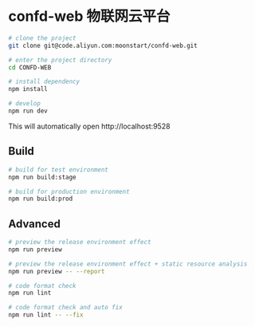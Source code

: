 # confd-web 物联网云平台

```bash
# clone the project
git clone git@code.aliyun.com:moonstart/confd-web.git

# enter the project directory
cd CONFD-WEB

# install dependency
npm install

# develop
npm run dev
```

This will automatically open http://localhost:9528

## Build

```bash
# build for test environment
npm run build:stage

# build for production environment
npm run build:prod
```

## Advanced

```bash
# preview the release environment effect
npm run preview

# preview the release environment effect + static resource analysis
npm run preview -- --report

# code format check
npm run lint

# code format check and auto fix
npm run lint -- --fix
```
